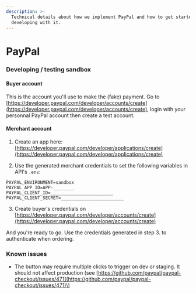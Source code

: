 ```yaml
---
description: >-
  Technical details about how we implement PayPal and how to get started
  developing with it.
---
```


# PayPal



### Developing / testing sandbox

#### Buyer account

This is the account you'll use to make the \(fake\) payment. Go to [https://developer.paypal.com/developer/accounts/create](https://developer.paypal.com/developer/accounts/create), login with your personnal PayPal account then create a test account.

#### Merchant account

1. Create an app here: [https://developer.paypal.com/developer/applications/create](https://developer.paypal.com/developer/applications/create)

2. Use the generated merchant credentials to set the following variables in API's `.env`:

```text
PAYPAL_ENVIRONMENT=sandbox
PAYPAL_APP_ID=APP-________
PAYPAL_CLIENT_ID=________________________
PAYPAL_CLIENT_SECRET=________________________
```

3. Create buyer's credentials on [https://developer.paypal.com/developer/accounts/create](https://developer.paypal.com/developer/accounts/create)

And you're ready to go. Use the credentials generated in step 3. to authenticate when ordering.

### Known issues

* The button may require multiple clicks to trigger on dev or staging. It should not affect production \(see [https://github.com/paypal/paypal-checkout/issues/471](https://github.com/paypal/paypal-checkout/issues/471)\)

